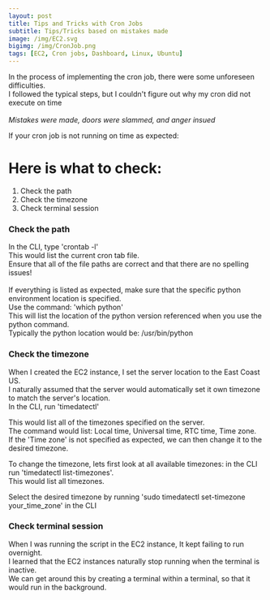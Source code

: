 ```yaml
---
layout: post
title: Tips and Tricks with Cron Jobs
subtitle: Tips/Tricks based on mistakes made
image: /img/EC2.svg
bigimg: /img/CronJob.png
tags: [EC2, Cron jobs, Dashboard, Linux, Ubuntu]
---
```


In the process of implementing the cron job, there were some unforeseen difficulties. <br>
I followed the typical steps, but I couldn't figure out why my cron did not execute on time <br>
<br>
*Mistakes were made, doors were slammed, and anger insued* <br>

If your cron job is not running on time as expected:
# Here is what to check:
1. Check the path
2. Check the timezone
3. Check terminal session

### Check the path <br>
In the CLI, type 'crontab -l' <br>
This would list the current cron tab file. <br>
Ensure that all of the file paths are correct and that there are no spelling issues! <br>
<br>
If everything is listed as expected, make sure that the specific python environment location is specified. <br>
Use the command: 'which python' <br>
This will list the location of the python version referenced when you use the python command. <br>
Typically the python location would be: /usr/bin/python

### Check the timezone <br>
When I created the EC2 instance, I set the server location to the East Coast US. <br>
I naturally assumed that the server would automatically set it own timezone to match the server's location. <br>
In the CLI, run 'timedatectl' <br>

This would list all of the timezones specified on the server. <br>
The command would list: Local time, Universal time, RTC time, Time zone. <br>
If the 'Time zone' is not specified as expected, we can then change it to the desired timezone. <br>

To change the timezone, lets first look at all available timezones: in the CLI run 'timedatectl list-timezones'. <br>
This would list all timezones. <br>

Select the desired timezone by running 'sudo timedatectl set-timezone your_time_zone' in the CLI <br>

### Check terminal session <br>
When I was running the script in the EC2 instance, It kept failing to run overnight. <br>
I learned that the EC2 instances naturally stop running when the terminal is inactive. <br>
We can get around this by creating a terminal within a terminal, so that it would run in the background. <br>



